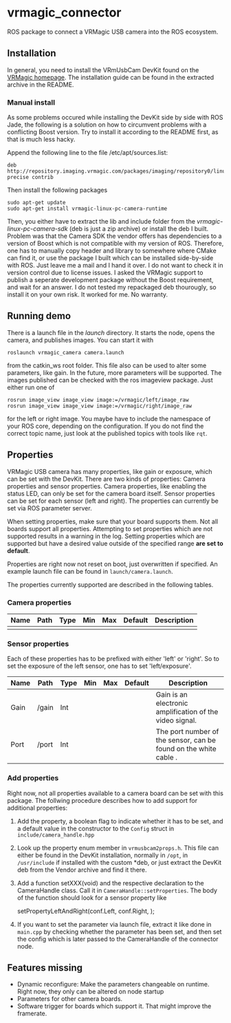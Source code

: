 # vrmagic_connector

ROS package to connect a VRMagic USB camera into the ROS ecosystem. 

## Installation

In general, you need to install the VRmUsbCam DevKit found on the [VRMagic homepage](https://www.vrmagic.com/en/imaging/downloads/). The installation guide can be found in the extracted archive in the README. 

### Manual install 

As some problems occured while installing the DevKit side by side with ROS Jade, the following is a solution on how to circumvent problems with a conflicting Boost version. Try to install it according to the README first, as that is much less hacky.

Append the following line to the file /etc/apt/sources.list:

	deb http://repository.imaging.vrmagic.com/packages/imaging/repository0/linux/debian precise contrib

Then install the following packages
 
	sudo apt-get update
	sudo apt-get install vrmagic-linux-pc-camera-runtime 

Then, you either have to extract the lib and include folder from the *vrmagic-linux-pc-camera-sdk* (deb is just a zip archive) or install the deb I built. Problem was that the Camera SDK the vendor offers has dependencies to a version of Boost which is not compatible with my version of ROS. Therefore, one has to manually copy header and library to somewhere where CMake can find it, or use the package I built which can be installed side-by-side with ROS. Just leave me a mail and I hand it over. I do not want to check it in version control due to license issues. I asked the VRMagic support to publish a seperate development package without the Boost requirement, and wait for an answer. I do not tested my repackaged deb thourougly, so install it on your own risk. It worked for me. No warranty.

## Running demo

There is a launch file in the *launch* directory. It starts the node, opens the camera, and publishes images. You can start it with

	roslaunch vrmagic_camera camera.launch

from the catkin_ws root folder. This file also can be used to alter some parameters, like gain. In the future, more parameters will be supported. The images published can be checked with the ros imageview package. Just either run one of 

	rosrun image_view image_view image:=/vrmagic/left/image_raw
	rosrun image_view image_view image:=/vrmagic/right/image_raw

for the left or right image. You maybe have to include the namespace of your ROS core, depending on the configuration. If you do not find the correct topic name, just look at the published topics with tools like `rqt`.

## Properties

VRMagic USB camera has many properties, like gain or exposure, which can be set with the DevKit. There are two kinds of properties: Camera properties and sensor properties. Camera properties, like enabling the status LED, can only be set for the camera board itself. Sensor properties can be set for each sensor (left and right). The properties can currently be set via ROS parameter server. 

When setting properties, make sure that your board supports them. Not all boards support all properties. Attempting to set properties which are not supported results in a warning in the log. Setting properties which are supported but have a desired value outside of the specified range **are set to default**. 

Properties are right now not reset on boot, just overwritten if specified. An example launch file can be found in `launch/camera.launch`.

The properties currently supported are described in the following tables.

### Camera properties

|Name   	|Path  	|Type  	|Min   	|Max  	| Default 	| Description 	|
|---		|---	|---	|---	|---	| ---		| --- 			|
|   		|   	|   	|   	|   	|			|				|

	
### Sensor properties

Each of these properties has to be prefixed with either 'left' or 'right'. So to set the exposure of the left sensor, one has to set 'left/exposure'.

|Name   	|Path  	|Type  	|Min   	|Max  	| Default 	| Description 	|
|---		|---	|---	|---	|---	| ---		| --- 			|
| Gain 		|/gain 	| Int  	|   	|   	|			| Gain is an electronic amplification of the video signal. |
| Port 		|/port 	| Int  	|   	|   	|			| The port number of the sensor, can be found on the white cable .|

### Add properties

Right now, not all properties available to a camera board can be set with this package. The follwing procedure describes how to add support for additional properties:

1. Add the property, a boolean flag to indicate whether it has to be set, and a default value in the constructor to the `Config` struct in `include/camera_handle.hpp`

2. Look up the property enum member in `vrmusbcam2props.h`. This file can either be found in the DevKit installation, normally in `/opt`, in `/usr/include` if installed with the custom *deb, or just extract the DevKit deb from the Vendor archive and find it there.

3. Add a function setXXX(void) and the respective declaration to the CameraHandle class. Call it in `CameraHandle::setProperties`. The body of the function should look for a sensor property like

	setPropertyLeftAndRight(conf.<propName>Left, conf.<propName>Right, <propIdYouLookedUp>);

4. If you want to set the parameter via launch file, extract it like done in `main.cpp` by checking whether the parameter has been set, and then set the config which is later passed to the CameraHandle of the connector node.

## Features missing 

- Dynamic reconfigure: Make the parameters changeable on runtime. Right now, they only can be altered on node startup
- Parameters for other camera boards. 
- Software trigger for boards which support it. That might improve the framerate.

